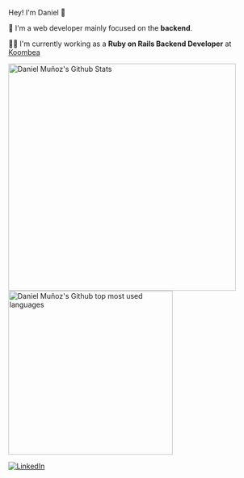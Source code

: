 Hey! I'm Daniel :wave:

:panda_face: I'm a web developer mainly focused on the **backend**.

:man_technologist: I'm currently working as a **Ruby on Rails Backend Developer** at [Koombea](https://www.koombea.com/)

<img
  alt="Daniel Muñoz's Github Stats"
  src="https://github-readme-stats.vercel.app/api?username=dmunoz-10&show_icons=true&count_private=true&include_all_commits=true&theme=algolia"
  width="450"
  height="auto"
/>
<img
  alt="Daniel Muñoz's Github top most used languages"
  src="https://github-readme-stats.vercel.app/api/top-langs/?username=dmunoz-10&layout=compact&langs_count=8&theme=algolia"
  width="325"
  height="auto"
/>

[![LinkedIn](https://img.shields.io/badge/--linkedin?label=LinkedIn&logo=LinkedIn&style=social)](https://www.linkedin.com/in/djmv225/)
